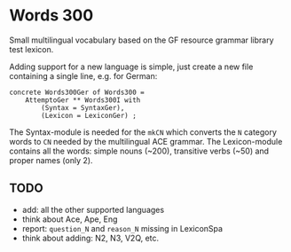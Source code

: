 Words 300
=========

Small multilingual vocabulary based on the GF resource grammar library
test lexicon.

Adding support for a new language is simple, just create a new file containing
a single line, e.g. for German:

	concrete Words300Ger of Words300 =
		AttemptoGer ** Words300I with
			(Syntax = SyntaxGer),
			(Lexicon = LexiconGer) ;

The Syntax-module is needed for the `mkCN` which converts the `N` category words
to `CN` needed by the multilingual ACE grammar.
The Lexicon-module contains all the words: simple nouns (~200), transitive verbs (~50)
and proper names (only 2).


TODO
----

  - add: all the other supported languages
  - think about Ace, Ape, Eng
  - report: `question_N` and `reason_N` missing in LexiconSpa
  - think about adding: N2, N3, V2Q, etc.
